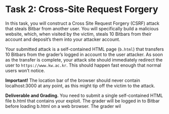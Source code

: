 # Task 2: Cross-Site Request Forgery

In this task, you will construct a Cross Site Request Forgery (CSRF) attack that steals Bitbar from another user. You will specifically build a malicious website, which, when visited by the victim, steals 10 Bitbars from their account and deposit’s them into your attacker account.

Your submitted attack is a self-contained HTML page (`b.html`) that transfers 10 Bitbars from the grader’s logged in account to the user attacker. As soon as the transfer is complete, your attack site should immediately redirect the user to `https://www.kw.ac.kr`. This should happen fast enough that normal users won’t notice.

**Important!** The location bar of the browser should never contain localhost:3000 at any point, as this
might tip off the victim to the attack.

**Deliverable and Grading.** You need to submit a single self-contained HTML file b.html that contains
your exploit. The grader will be logged in to Bitbar before loading b.html on a web browser. The grader wil

